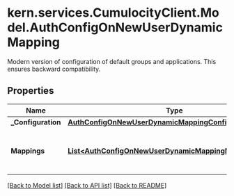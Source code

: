 # kern.services.CumulocityClient.Model.AuthConfigOnNewUserDynamicMapping
Modern version of configuration of default groups and applications. This ensures backward compatibility.

## Properties

Name | Type | Description | Notes
------------ | ------------- | ------------- | -------------
**_Configuration** | [**AuthConfigOnNewUserDynamicMappingConfiguration**](AuthConfigOnNewUserDynamicMappingConfiguration.md) |  | [optional] 
**Mappings** | [**List&lt;AuthConfigOnNewUserDynamicMappingMappingsInner&gt;**](AuthConfigOnNewUserDynamicMappingMappingsInner.md) | Represents rules used to assign groups and applications. | [optional] 

[[Back to Model list]](../README.md#documentation-for-models) [[Back to API list]](../README.md#documentation-for-api-endpoints) [[Back to README]](../README.md)

